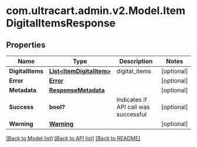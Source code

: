 # com.ultracart.admin.v2.Model.ItemDigitalItemsResponse
## Properties

Name | Type | Description | Notes
------------ | ------------- | ------------- | -------------
**DigitalItems** | [**List&lt;ItemDigitalItem&gt;**](ItemDigitalItem.md) | digital_items | [optional] 
**Error** | [**Error**](Error.md) |  | [optional] 
**Metadata** | [**ResponseMetadata**](ResponseMetadata.md) |  | [optional] 
**Success** | **bool?** | Indicates if API call was successful | [optional] 
**Warning** | [**Warning**](Warning.md) |  | [optional] 


[[Back to Model list]](../README.md#documentation-for-models) [[Back to API list]](../README.md#documentation-for-api-endpoints) [[Back to README]](../README.md)

